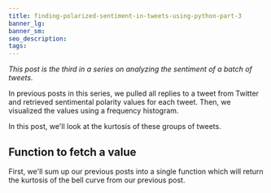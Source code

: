 ```yaml
---
title: finding-polarized-sentiment-in-tweets-using-python-part-3
banner_lg:
banner_sm:
seo_description:
tags:
---
```


_This post is the third in a series on analyzing the sentiment of a batch of tweets._

In previous posts in this series, we pulled all replies to a tweet from Twitter and retrieved sentimental polarity values for each tweet. Then, we visualized the values using a frequency histogram.

In this post, we'll look at the kurtosis of these groups of tweets.

## Function to fetch a value

First, we'll sum up our previous posts into a single function which will return the kurtosis of the bell curve from our previous post.

```python

```